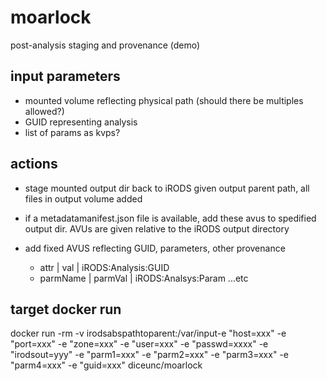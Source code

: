# moarlock
post-analysis staging and provenance (demo)


## input parameters

* mounted volume reflecting physical path (should there be multiples allowed?)
* GUID representing analysis
* list of params as kvps?


## actions

* stage mounted output dir back to iRODS given output parent path, all files in output volume added
* if a metadatamanifest.json file is available, add these avus to spedified output dir. AVUs are given relative to the iRODS output directory
* add fixed AVUS reflecting GUID, parameters, other provenance
	
	* attr | val | iRODS:Analysis:GUID
	* parmName | parmVal | iRODS:Analsys:Param
	...etc
	



## target docker run

docker run -rm -v irodsabspathtoparent:/var/input-e "host=xxx" -e "port=xxx" -e "zone=xxx" -e "user=xxx" -e "passwd=xxxx" -e "irodsout=yyy" -e "parm1=xxx" -e "parm2=xxx" -e "parm3=xxx" -e "parm4=xxx" -e "guid=xxx"  diceunc/moarlock 
	
	

